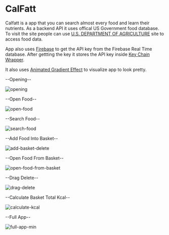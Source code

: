# CalFatt

Calfatt is a app that you can search almost every food and learn their nutrients. As a backend API it uses offical US Government food database.
To visit the site people can use [U.S. DEPARTMENT OF AGRICULTURE](https://fdc.nal.usda.gov/index.html) site to access food data.

App also uses [Firebase](https://firebase.google.com/) to get the API key from the Firebase Real Time database. After gettting the key it stores the API key inside [Key Chain Wrapper](https://github.com/jrendel/SwiftKeychainWrapper).

It also uses [Animated Gradient Effect](https://github.com/rwbutler/AnimatedGradientView) to visualize app to look pretty.

--Opening--  


![opening](https://user-images.githubusercontent.com/27813389/98037481-b2144800-1e2c-11eb-9c5b-042a121beae2.gif)


--Open Food--  


![open-food](https://user-images.githubusercontent.com/27813389/98037744-1a632980-1e2d-11eb-9dc2-ba032c8fde8d.gif)


--Search Food--


![search-food](https://user-images.githubusercontent.com/27813389/98037836-3ebf0600-1e2d-11eb-957b-eaa28fc60791.gif)


--Add Food Into Basket--  


![add-basket-delete](https://user-images.githubusercontent.com/27813389/98037897-572f2080-1e2d-11eb-9b0e-3506f906cd12.gif)


--Open Food From Basket--


![open-food-from-basket](https://user-images.githubusercontent.com/27813389/98037970-7168fe80-1e2d-11eb-9c75-f99be12373ec.gif)


--Drag Delete--  


![drag-delete](https://user-images.githubusercontent.com/27813389/98038015-8180de00-1e2d-11eb-9b9a-0d4ae3845851.gif)


--Calculate Basket Total Kcal--  


![calculate-kcal](https://user-images.githubusercontent.com/27813389/98038099-9c535280-1e2d-11eb-8ed7-a7a11c97d444.gif)


--Full App--


![full-app-min](https://user-images.githubusercontent.com/27813389/98038246-dae90d00-1e2d-11eb-93b7-b0aa1a510ffe.gif)

